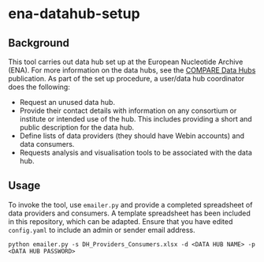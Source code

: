 # ena-datahub-setup

## Background
This tool carries out data hub set up at the European Nucleotide Archive (ENA). For more information on the data hubs, see the [COMPARE Data Hubs](https://academic.oup.com/database/article/doi/10.1093/database/baz136/5685390) publication. As part of the set up procedure, a user/data hub coordinator does the following:
- Request an unused data hub.
- Provide their contact details with information on any consortium or institute or intended use of the hub. This includes providing a short and public description for the data hub.
- Define lists of data providers (they should have Webin accounts) and data consumers.
- Requests analysis and visualisation tools to be associated with the data hub.

## Usage

To invoke the tool, use `emailer.py` and provide a completed spreadsheet of data providers and consumers. A template spreadsheet has been included in this repository, which can be adapted. Ensure that you have edited `config.yaml` to include an admin or sender email address.

`python emailer.py -s DH_Providers_Consumers.xlsx -d <DATA HUB NAME> -p <DATA HUB PASSWORD>`